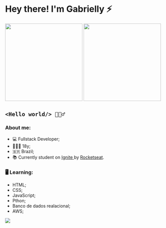 # Hey there! I'm Gabrielly ⚡
<img height="250" weidth="250" src="https://i.imgur.com/01BVgAp.png"/> <img height="250" weidth="250" src="https://media1.tenor.com/images/ded4d4da9f4454f9a1d8a3fab24b500d/tenor.gif?itemid=27159958"/>
<br>
## ``<Hello world/> 🙋🏻‍♂️``
### About me:
* 💻 Fullstack Developer;
* 👨🏻‍💻 18y;
* 🇧🇷 Brazil;
* 📚 Currently student on <a href="https://lp.rocketseat.com.br/ignite?&&_gl=1*1hxy951*_ga*MTI3OTc1NzM4OC4xNjY4NzAxODU4*_ga_74RKNGM8RL*MTY2OTU3NTExOC43LjAuMTY2OTU3NTExOC42MC4wLjA."> Ignite </a> by <a href="https://www.rocketseat.com.br/"> Rocketseat</a>.

### 🖥️ Learning:
* HTML;
* CSS;
* JavaScript;
* Pthon;
* Banco de dados realacional;
* AWS;




<a href="mailto:gabriellyalves401@gmail.com" alt="Gmail">
    <img src="https://img.shields.io/badge/e‑mail-D14836.svg?style=for-the-badge&logo=GMail&logoColor=white"/>

